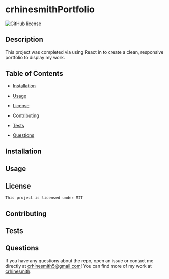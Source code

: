 # crhinesmithPortfolio
 ![GitHub license](https://img.shields.io/badge/license-MIT-blue.svg)

  ## Description 
  This project was completed via using React in to create a clean, responsive portfolio to display my work.

  ## Table of Contents

  * [Installation](#installation)

  * [Usage](#usage)
     
   * [License](#license)


  * [Contributing](#contributing)

  * [Tests](#tests)

  * [Questions](#questions)

  ## Installation
  

  ## Usage
  
  ## License
    This project is licensed under MIT
  ## Contributing
  

  ## Tests
  

  ## Questions


  If you have any questions about the repo, open an issue or contact me directly at crhinesmith5@gmail.com! You can find more of my work at [crhinesmith](https://github.com/crhinesmith/).